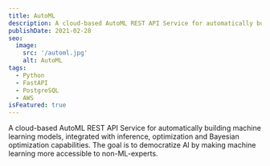 ```yaml
---
title: AutoML
description: A cloud-based AutoML REST API Service for automatically building machine learning models, with inference and optimization.
publishDate: 2021-02-28
seo:
  image:
    src: '/automl.jpg'
    alt: AutoML
tags:
  - Python
  - FastAPI
  - PostgreSQL
  - AWS
isFeatured: true
---
```


A cloud-based AutoML REST API Service for automatically building machine learning models, integrated with inference, optimization and Bayesian optimization capabilities.
The goal is to democratize AI by making machine learning more accessible to non-ML-experts.
